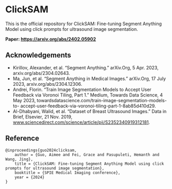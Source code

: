 # ClickSAM

This is the official repository for ClickSAM: Fine-tuning Segment Anything Model using click prompts for ultrasound image segmentation.

**Paper: https://arxiv.org/abs/2402.05902**

## Acknowledgements
- Kirillov, Alexander, et al. “Segment Anything.” arXiv.Org, 5 Apr. 2023, arxiv.org/abs/2304.02643.
- Ma, Jun, et al. “Segment Anything in Medical Images.” arXiv.Org, 17 July 2023, arxiv.org/abs/2304.12306.
- Andrei, Florin. “Train Image Segmentation Models to Accept User Feedback via Voronoi Tiling, Part 1.”
Medium, Towards Data Science, 4 May 2023, towardsdatascience.com/train-image-segmentation-models-to-
accept-user-feedback-via-voronoi-tiling-part-1-8ab85d410d29.
- Al-Dhabyani, Walid, et al. “Dataset of Breast Ultrasound Images.” Data in Brief, Elsevier, 21 Nov. 2019,
www.sciencedirect.com/science/article/pii/S2352340919312181.

## Reference
```
@inproceedings{guo2024clicksam,
	author = {Guo, Aimee and Fei, Grace and Pasupuleti, Hemanth and Wang, Jing},
	title = {ClickSAM: Fine-tuning Segment Anything Model using click prompts for ultrasound image segmentation},
	booktitle = {SPIE Medical Imaging conference},
	year = {2024}
}
```
